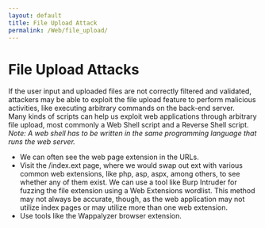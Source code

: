 ```yaml
---
layout: default
title: File Upload Attack
permalink: /Web/file_upload/
---
```


# File Upload Attacks
If the user input and uploaded files are not correctly filtered and validated, attackers may be able to exploit the file upload feature to perform malicious activities, like executing arbitrary commands on the back-end server.<br>
Many kinds of scripts can help us exploit web applications through arbitrary file upload, most commonly a Web Shell script and a Reverse Shell script.
*Note: A web shell has to be written in the same programming language that runs the web server.*
- We can often see the web page extension in the URLs.
- Visit the /index.ext page, where we would swap out ext with various common web extensions, like php, asp, aspx, among others, to see whether any of them exist. We can use a tool like Burp Intruder for fuzzing the file extension using a Web Extensions wordlist. This method may not always be accurate, though, as the web application may not utilize index pages or may utilize more than one web extension.
- Use tools like the Wappalyzer browser extension.
